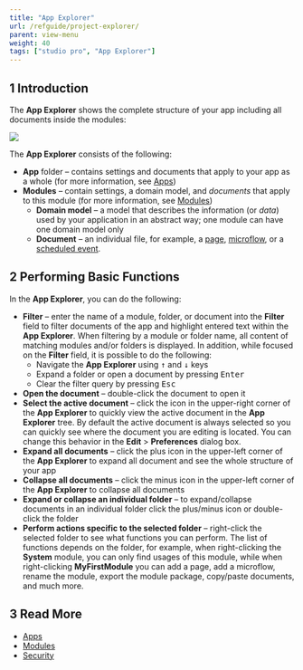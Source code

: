 ```yaml
---
title: "App Explorer"
url: /refguide/project-explorer/
parent: view-menu
weight: 40
tags: ["studio pro", "App Explorer"]
---
```


## 1 Introduction

The **App Explorer** shows the complete structure of your app including all documents inside the modules:

![](/attachments/refguide/modeling/menus/view-menu/project-explorer/app-explorer.png)

The **App Explorer** consists of the following:

* **App** folder – contains settings and documents that apply to your app as a whole (for more information, see [Apps](/refguide/project/))
* **Modules**  – contain settings, a domain model, and *documents* that apply to this module (for more information, see [Modules](/refguide/modules/)) 
  * **Domain model** – a model that describes the information (or *data*) used by your application in an abstract way; one module can have one domain model only 
  * **Document** – an individual file, for example, a [page](/refguide/pages/), [microflow](/refguide/microflows/), or a [scheduled event](/refguide/scheduled-events/). 

## 2 Performing Basic Functions

In the **App Explorer**, you can do the following:

* **Filter** – enter the name of a module, folder, or document into the **Filter** field to filter documents of the app and highlight entered text within the **App Explorer**. When filtering by a module or folder name, all content of matching modules and/or folders is displayed. In addition, while focused on the **Filter** field, it is possible to do the following:
  * Navigate the **App Explorer** using <kbd>↑</kbd> and <kbd>↓</kbd> keys 
  * Expand a folder or open a document by pressing <kbd>Enter</kbd> 
  * Clear the filter query by pressing <kbd>Esc</kbd>
* **Open the document** – double-click the document to open it
* **Select the active document** – click the icon in the upper-right corner of the **App Explorer** to quickly view the active document in the **App Explorer** tree. By default the active document is always selected so you can quickly see where the document you are editing is located. You can change this behavior in the **Edit** > **Preferences** dialog box.
* **Expand all documents** – click the plus icon in the upper-left corner of the **App Explorer** to expand all document and see the whole structure of your app
* **Collapse all documents** – click the minus icon in the upper-left corner of the **App Explorer** to collapse all documents
* **Expand or collapse an individual folder** – to expand/collapse documents in an individual folder click the plus/minus icon or double-click the folder 
* **Perform actions specific to the selected folder** – right-click the selected folder to see what functions you can perform. The list of functions depends on the folder, for example, when right-clicking the **System** module, you can only find usages of this module, while when right-clicking **MyFirstModule** you can add a page, add a microflow, rename the module, export the module package, copy/paste documents, and much more.

## 3 Read More

* [Apps](/refguide/project/)
* [Modules](/refguide/modules/)
* [Security](/refguide/security/)
